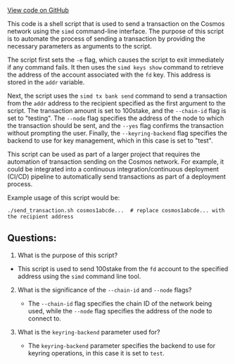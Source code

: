[View code on GitHub](https://github.com/cosmos/cosmos-sdk.git/contrib/rosetta/configuration/send_funds.sh)

This code is a shell script that is used to send a transaction on the Cosmos network using the `simd` command-line interface. The purpose of this script is to automate the process of sending a transaction by providing the necessary parameters as arguments to the script.

The script first sets the `-e` flag, which causes the script to exit immediately if any command fails. It then uses the `simd keys show` command to retrieve the address of the account associated with the `fd` key. This address is stored in the `addr` variable.

Next, the script uses the `simd tx bank send` command to send a transaction from the `addr` address to the recipient specified as the first argument to the script. The transaction amount is set to 100stake, and the `--chain-id` flag is set to "testing". The `--node` flag specifies the address of the node to which the transaction should be sent, and the `--yes` flag confirms the transaction without prompting the user. Finally, the `--keyring-backend` flag specifies the backend to use for key management, which in this case is set to "test".

This script can be used as part of a larger project that requires the automation of transaction sending on the Cosmos network. For example, it could be integrated into a continuous integration/continuous deployment (CI/CD) pipeline to automatically send transactions as part of a deployment process. 

Example usage of this script would be:
```
./send_transaction.sh cosmos1abcde...  # replace cosmos1abcde... with the recipient address
```
## Questions: 
 1. What is the purpose of this script?
   - This script is used to send 100stake from the `fd` account to the specified address using the `simd` command line tool.

2. What is the significance of the `--chain-id` and `--node` flags?
   - The `--chain-id` flag specifies the chain ID of the network being used, while the `--node` flag specifies the address of the node to connect to.

3. What is the `keyring-backend` parameter used for?
   - The `keyring-backend` parameter specifies the backend to use for keyring operations, in this case it is set to `test`.